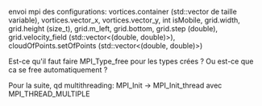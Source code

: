 envoi mpi des configurations:
vortices.container (std::vector<double> de taille variable), vortices.vector_x, vortices.vector_y,
int isMobile,
grid.width, grid.height (size_t), grid.m_left, grid.bottom, grid.step (double), grid.velocity_field (std::vector<(double, double)>),
cloudOfPoints.setOfPoints (std::vector<(double, double)>)

Est-ce qu'il faut faire MPI_Type_free pour les types crées ? Ou est-ce que ca se free automatiquement ?

Pour la suite, qd multithreading:
MPI_Init -> MPI_Init_thread avec MPI_THREAD_MULTIPLE
